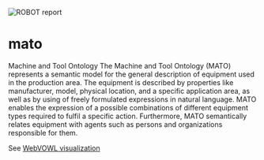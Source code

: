 ![ROBOT report](https://github.com/tibonto/mato/actions/workflows/main.yml/badge.svg)

# mato
Machine and Tool Ontology 
The Machine and Tool Ontology (MATO) represents a semantic model for the general description of equipment used in the production area. The equipment is described by properties like manufacturer, model, physical location, and a specific application area, as well as by using of freely formulated expressions in natural language. MATO enables the expression of a possible combinations of different equipment types required to fulfil a specific action. Furthermore, MATO semantically relates equipment with agents such as persons and organizations responsible for them.

See [WebVOWL visualization](http://www.visualdataweb.de/webvowl/#iri=https://raw.githubusercontent.com/tibonto/mato/main/mato.ttl
)
